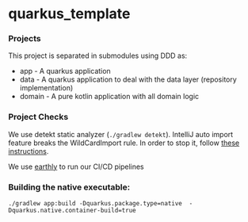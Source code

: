 # quarkus_template

### Projects

This project is separated in submodules using DDD as:

* app - A quarkus application
* data - A quarkus application to deal with the data layer (repository implementation)
* domain - A pure kotlin application with all domain logic 

### Project Checks

We use detekt static analyzer (`./gradlew detekt`). IntelliJ auto import feature 
breaks the WildCardImport rule. In order to stop it, follow [these instructions](https://blog.marcnuri.com/intellij-idea-how-to-disable-wildcard-imports).

We use [earthly](https://earthly.dev/) to run our CI/CD pipelines 

### Building the native executable:

` ./gradlew app:build -Dquarkus.package.type=native  -Dquarkus.native.container-build=true
`


